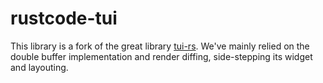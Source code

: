 # rustcode-tui

This library is a fork of the great library
[tui-rs](https://github.com/fdehau/tui-rs/). We've mainly relied on the double
buffer implementation and render diffing, side-stepping its widget and
layouting.
